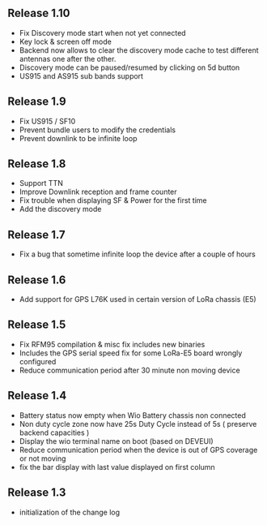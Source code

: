 ## Release 1.10
- Fix Discovery mode start when not yet connected
- Key lock & screen off mode
- Backend now allows to clear the discovery mode cache to test different antennas one after the other.
- Discovery mode can be paused/resumed by clicking on 5d button
- US915 and AS915 sub bands support

## Release 1.9
- Fix US915 / SF10 
- Prevent bundle users to modify the credentials
- Prevent downlink to be infinite loop

## Release 1.8
- Support TTN
- Improve Downlink reception and frame counter
- Fix trouble when displaying SF & Power for the first time
- Add the discovery mode

## Release 1.7
- Fix a bug that sometime infinite loop the device after a couple of hours

## Release 1.6
- Add support for GPS L76K used in certain version of LoRa chassis (E5)

## Release 1.5
- Fix RFM95 compilation & misc fix includes new binaries
- Includes the GPS serial speed fix for some LoRa-E5 board wrongly configured
- Reduce communication period after 30 minute non moving device

## Release 1.4
- Battery status now empty when Wio Battery chassis non connected
- Non duty cycle zone now have 25s Duty Cycle instead of 5s ( preserve backend capacities )
- Display the wio terminal name on boot (based on DEVEUI)
- Reduce communication period when the device is out of GPS coverage or not moving
- fix the bar display with last value displayed on first column

## Release 1.3
- initialization of the change log
